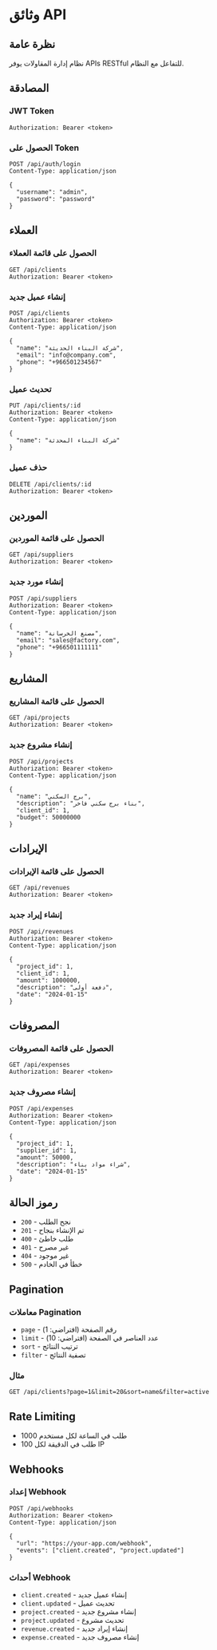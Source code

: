 # وثائق API

## نظرة عامة

نظام إدارة المقاولات يوفر APIs RESTful للتفاعل مع النظام.

## المصادقة

### JWT Token
```
Authorization: Bearer <token>
```

### الحصول على Token
```http
POST /api/auth/login
Content-Type: application/json

{
  "username": "admin",
  "password": "password"
}
```

## العملاء

### الحصول على قائمة العملاء
```http
GET /api/clients
Authorization: Bearer <token>
```

### إنشاء عميل جديد
```http
POST /api/clients
Authorization: Bearer <token>
Content-Type: application/json

{
  "name": "شركة البناء الحديثة",
  "email": "info@company.com",
  "phone": "+966501234567"
}
```

### تحديث عميل
```http
PUT /api/clients/:id
Authorization: Bearer <token>
Content-Type: application/json

{
  "name": "شركة البناء المحدثة"
}
```

### حذف عميل
```http
DELETE /api/clients/:id
Authorization: Bearer <token>
```

## الموردين

### الحصول على قائمة الموردين
```http
GET /api/suppliers
Authorization: Bearer <token>
```

### إنشاء مورد جديد
```http
POST /api/suppliers
Authorization: Bearer <token>
Content-Type: application/json

{
  "name": "مصنع الخرسانة",
  "email": "sales@factory.com",
  "phone": "+966501111111"
}
```

## المشاريع

### الحصول على قائمة المشاريع
```http
GET /api/projects
Authorization: Bearer <token>
```

### إنشاء مشروع جديد
```http
POST /api/projects
Authorization: Bearer <token>
Content-Type: application/json

{
  "name": "برج السكني",
  "description": "بناء برج سكني فاخر",
  "client_id": 1,
  "budget": 50000000
}
```

## الإيرادات

### الحصول على قائمة الإيرادات
```http
GET /api/revenues
Authorization: Bearer <token>
```

### إنشاء إيراد جديد
```http
POST /api/revenues
Authorization: Bearer <token>
Content-Type: application/json

{
  "project_id": 1,
  "client_id": 1,
  "amount": 1000000,
  "description": "دفعة أولى",
  "date": "2024-01-15"
}
```

## المصروفات

### الحصول على قائمة المصروفات
```http
GET /api/expenses
Authorization: Bearer <token>
```

### إنشاء مصروف جديد
```http
POST /api/expenses
Authorization: Bearer <token>
Content-Type: application/json

{
  "project_id": 1,
  "supplier_id": 1,
  "amount": 50000,
  "description": "شراء مواد بناء",
  "date": "2024-01-15"
}
```

## رموز الحالة

- `200` - نجح الطلب
- `201` - تم الإنشاء بنجاح
- `400` - طلب خاطئ
- `401` - غير مصرح
- `404` - غير موجود
- `500` - خطأ في الخادم

## Pagination

### معاملات Pagination
- `page` - رقم الصفحة (افتراضي: 1)
- `limit` - عدد العناصر في الصفحة (افتراضي: 10)
- `sort` - ترتيب النتائج
- `filter` - تصفية النتائج

### مثال
```http
GET /api/clients?page=1&limit=20&sort=name&filter=active
```

## Rate Limiting

- 1000 طلب في الساعة لكل مستخدم
- 100 طلب في الدقيقة لكل IP

## Webhooks

### إعداد Webhook
```http
POST /api/webhooks
Authorization: Bearer <token>
Content-Type: application/json

{
  "url": "https://your-app.com/webhook",
  "events": ["client.created", "project.updated"]
}
```

### أحداث Webhook
- `client.created` - إنشاء عميل جديد
- `client.updated` - تحديث عميل
- `project.created` - إنشاء مشروع جديد
- `project.updated` - تحديث مشروع
- `revenue.created` - إنشاء إيراد جديد
- `expense.created` - إنشاء مصروف جديد